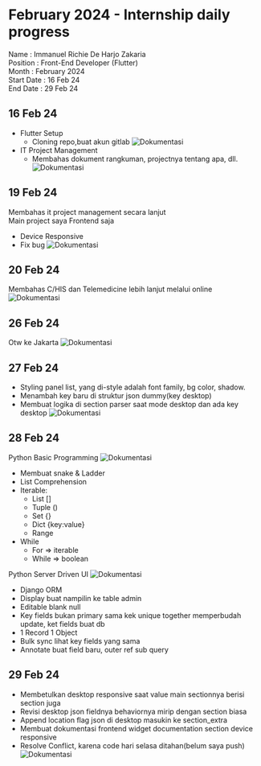 # February 2024 - Internship daily progress
Name        : Immanuel Richie De Harjo Zakaria <br/>
Position    : Front-End Developer (Flutter) <br/>
Month       : February 2024 <br/>
Start Date  : 16 Feb 24 <br/>
End Date    : 29 Feb 24 <br/>


## 16 Feb 24
-   Flutter Setup
    -   Cloning repo,buat akun gitlab
![Dokumentasi](images/16-1.png)
-   IT Project Management
    -   Membahas dokument rangkuman, projectnya tentang apa, dll.
![Dokumentasi](images/16-2.png)

## 19 Feb 24
Membahas it project management secara lanjut<br>
Main project saya Frontend saja
-   Device Responsive
-   Fix bug
![Dokumentasi](images/19.png)
 
## 20 Feb 24
Membahas C/HIS dan Telemedicine lebih lanjut melalui online
![Dokumentasi](images/20.png)

## 26 Feb 24
Otw ke Jakarta
![Dokumentasi](images/26.jpeg)

## 27 Feb 24
-   Styling panel list, yang di-style adalah font family, bg color, shadow.
-   Menambah key baru di struktur json dummy(key desktop)
-   Membuat logika di section parser saat mode desktop dan ada key desktop
![Dokumentasi](images/27.jpeg)

## 28 Feb 24
Python Basic Programming
![Dokumentasi](images/28-1.jpeg)
-   Membuat snake & Ladder
-   List Comprehension
-   Iterable:
	-   List []
	-   Tuple ()
	-   Set {}
	-   Dict {key:value}
	-   Range
-   While
	-   For => iterable
	-   While => boolean
	 
Python Server Driven UI
![Dokumentasi](images/28-2.jpeg)
-   Django ORM
-   Display buat nampilin ke table admin
-   Editable blank null
-   Key fields bukan primary sama kek unique together memperbudah update, ket fields buat db
-   1 Record 1 Object
-   Bulk sync lihat key fields yang sama
-   Annotate buat field baru, outer ref sub query

## 29 Feb 24
- Membetulkan desktop responsive saat value main sectionnya berisi section juga
- Revisi desktop json fieldnya behaviornya mirip dengan section biasa
- Append location flag json di desktop masukin ke section_extra
- Membuat dokumentasi frontend widget documentation section device responsive 
- Resolve Conflict, karena code hari selasa ditahan(belum saya push)
![Dokumentasi](images/29.jpg)